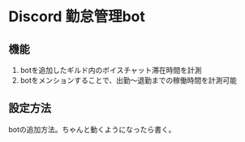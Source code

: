# Discord 勤怠管理bot

## 機能

1. botを追加したギルド内のボイスチャット滞在時間を計測
1. botをメンションすることで、出勤〜退勤までの稼働時間を計測可能


## 設定方法

botの追加方法。ちゃんと動くようになったら書く。